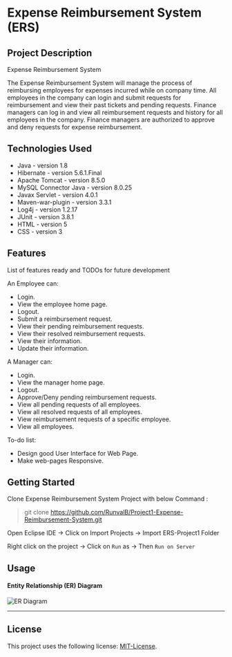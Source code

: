 # Expense Reimbursement System (ERS)

## Project Description
Expense Reimbursement System

The Expense Reimbursement System will manage the process of reimbursing employees for expenses incurred 
while on company time. All employees in the company can login and submit requests for reimbursement and 
view their past tickets and pending requests. Finance managers can log in and view all reimbursement requests 
and history for all employees in the company. Finance managers are authorized to approve and deny requests for 
expense reimbursement.


## Technologies Used

* Java - version 1.8
* Hibernate - version 5.6.1.Final
* Apache Tomcat - version 8.5.0
* MySQL Connector Java - version 8.0.25
* Javax Servlet - version 4.0.1
* Maven-war-plugin - version 3.3.1
* Log4j - version 1.2.17
* JUnit - version 3.8.1
* HTML - version 5
* CSS - version 3


## Features

List of features ready and TODOs for future development

An Employee can:
* Login.
* View the employee home page.
* Logout.
* Submit a reimbursement request.
* View their pending reimbursement requests.
* View their resolved reimbursement requests.
* View their information.
* Update their information.


A Manager can:
* Login.
* View the manager home page.
* Logout.
* Approve/Deny pending reimbursement requests.
* View all pending requests of all employees.
* View all resolved requests of all employees.
* View reimbursement requests of a specific employee.
* View all employees.


To-do list:
* Design good User Interface for Web Page.
* Make web-pages Responsive.

## Getting Started
Clone Expense Reimbursement System Project with below Command :   
> git clone https://github.com/RunvalB/Project1-Expense-Reimbursement-System.git

Open Eclipse IDE -> Click on Import Projects -> Import ERS-Project1 Folder


Right click on the project -> Click on `Run` as -> Then `Run on Server`


## Usage

#### Entity Relationship (ER) Diagram

![ER Diagram](https://github.com/RunvalB/Project1-Expense-Reimbursement-System/blob/751a4f2968b7a6ddbf1b4617f24ed5b02420adce/Images/Db%20design.png)

***
## License

This project uses the following license: [MIT-License](<https://github.com/RunvalB/Project1-Expense-Reimbursement-System/blob/751a4f2968b7a6ddbf1b4617f24ed5b02420adce/LICENSE>).


